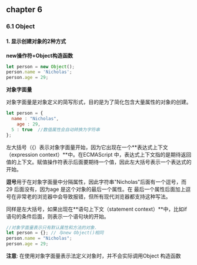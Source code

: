 ## chapter 6

### 6.1 Object

#### 1. 显示创建对象的2种方式

**new操作符+Object构造函数**

```js
let person = new Object();
person.name = 'Nicholas';
person.age = 29;
```

**对象字面量**

对象字面量是对象定义的简写形式，目的是为了简化包含大量属性的对象的创建。

```js
let person = {
  name : "Nicholas",
	age : 29,
  5 : true  //数值属性会自动转换为字符串
};

```

左大括号（{）表示对象字面量开始，因为它出现在一个**表达式上下文（expression context）**中。在ECMAScript 中，表达式上下文指的是期待返回值的上下文。赋值操作符表示后面要期待一个值，因此左大括号表示一个表达式的开始。

**逗号**用于在对象字面量中分隔属性，因此字符串"Nicholas"后面有一个逗号，而29 后面没有，因为age 是这个对象的最后一个属性。在
最后一个属性后面加上逗号在非常老的浏览器中会导致报错，但所有现代浏览器都支持这种写法。

同样是左大括号，如果出现在**语句上下文（statement context）**中，比如if 语句的条件后面，则表示一个语句块的开始。

```js
//对象字面量表示只有默认属性和方法的对象.
let person = {}; // 与new Object()相同
person.name = "Nicholas";
person.age = 29;
```

**注意**: 在使用对象字面量表示法定义对象时，并不会实际调用Object 构造函数





